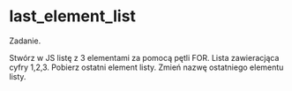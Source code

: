 # last_element_list
Zadanie.

Stwórz w JS listę z 3 elementami za pomocą pętli FOR. Lista zawieracjąca cyfry 1,2,3.
Pobierz ostatni element listy.
Zmień nazwę ostatniego elementu listy.
